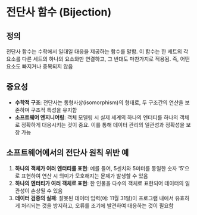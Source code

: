 # 전단사 함수 (Bijection)

## 정의
전단사 함수는 수학에서 일대일 대응을 제공하는 함수를 말함. 이 함수는 한 세트의 각 요소를 다른 세트의 하나의 요소와만 연결하고, 그 반대도 마찬가지로 적용됨. 즉, 어떤 요소도 빠지거나 중복되지 않음

## 중요성
- **수학적 구조**: 전단사는 동형사상(isomorphism)의 형태로, 두 구조간의 연산을 보존하며 구조적 특성을 유지함
- **소프트웨어 엔지니어링**: 객체 모델링 시 실제 세계의 하나의 엔터티를 하나의 객체로 정확하게 대응시키는 것이 중요. 이를 통해 데이터 관리의 일관성과 정확성을 보장 가능

## 소프트웨어에서의 전단사 원칙 위반 예
1. **하나의 객체가 여러 엔터티를 표현**: 예를 들어, 5센치와 5미터를 동일한 숫자 '5'으로 표현하여 연산 시 의미가 모호해지는 문제가 발생할 수 있음
2. **하나의 엔터티가 여러 객체로 표현**: 한 인물을 다수의 객체로 표현되어 데이터의 일관성이 손상될 수 있음
3. **데이터 검증의 실패**: 잘못된 데이터 입력(예: 11월 31일)이 프로그램 내에서 유효하게 처리되는 것을 방지하고, 오류를 조기에 발견하여 대응하는 것이 필요함
